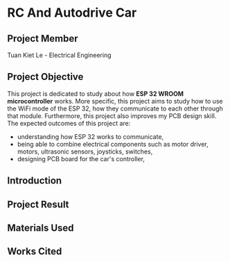 # RC And Autodrive Car
## Project Member
Tuan Kiet Le - Electrical Engineering
## Project Objective
This project is dedicated to study about how **ESP 32 WROOM microcontroller** works. More specific, this project aims to study how to use the WiFi mode of the ESP 32, how they communicate to each other through that module. Furthermore, this project also improves my PCB design skill. The expected outcomes of this project are:
* understanding how ESP 32 works to communicate,
* being able to combine electrical components such as motor driver, motors, ultrasonic sensors, joysticks, switches,
* designing PCB board for the car's controller,
## Introduction

## Project Result
## Materials Used
## Works Cited
